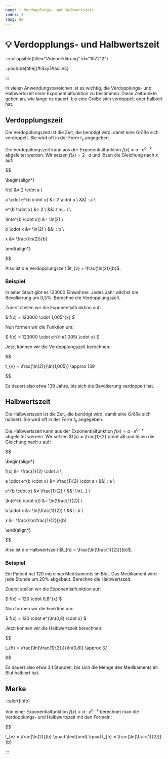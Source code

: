```yaml
---
name: 💡 Verdopplungs- und Halbwertszeit
index: 3
lang: de
---
```


# 💡 Verdopplungs- und Halbwertszeit

:::collapsible{title="Videoerklärung" id="107212"}

::youtube[title]{#i4xy7AacLVc}

:::

In vielen Anwendungsbereichen ist es wichtig, die Verdopplungs- und Halbwertszeit einer Exponentialfunktion zu bestimmen. Diese Zeitpunkte geben an, wie lange es dauert, bis eine Größe sich verdoppelt oder halbiert hat.

## Verdopplungszeit

Die Verdopplungszeit ist die Zeit, die benötigt wird, damit eine Größe sich verdoppelt. Sie wird oft in der Form $t_{v}$ angegeben.

Die Verdopplungszeit kann aus der Exponentialfunktion $f(x) = a \cdot e^{b \cdot x}$ abgeleitet werden. Wir setzen $f(x) = 2 \cdot a$ und lösen die Gleichung nach $x$ auf:

$$

\begin{align*}

f(x) &= 2 \cdot a \\

a \cdot e^{b \cdot x} &= 2 \cdot a \ &&| : a \\

e^{b \cdot x} &= 2 \ &&| \ln(...) \\

\ln(e^{b \cdot x}) &= \ln(2) \\

b \cdot x &= \ln(2) \ &&| : b \\

x &= \frac{\ln(2)}{b}

\end{align*}

$$

Also ist die Verdopplungszeit $t_{v} = \frac{\ln(2)}{b}$.

### Beispiel

In einer Stadt gibt es 123000 Einwohner. Jedes Jahr wächst die Bevölkerung um 0,5%. Berechne die Verdopplungszeit.

Zuerst stellen wir die Exponentialfunktion auf:

$ f(x) = 123000 \cdot 1,005^{x} $

Nun formen wir die Funktion um:

$ f(x) = 123000 \cdot e^{\ln(1,005) \cdot x} $

Jetzt können wir die Verdopplungszeit berechnen:

$$

t_{v} = \frac{\ln(2)}{\ln(1,005)} \approx 139

$$

Es dauert also etwa 139 Jahre, bis sich die Bevölkerung verdoppelt hat.

## Halbwertszeit

Die Halbwertszeit ist die Zeit, die benötigt wird, damit eine Größe sich halbiert. Sie wird oft in der Form $t_{h}$ angegeben.

Die Halbwertszeit kann aus der Exponentialfunktion $f(x) = a \cdot e^{b \cdot x}$ abgeleitet werden. Wir setzen $f(x) = \frac{1}{2} \cdot a$ und lösen die Gleichung nach $x$ auf:

$$

\begin{align*}

f(x) &= \frac{1}{2} \cdot a \\

a \cdot e^{b \cdot x} &= \frac{1}{2} \cdot a \ &&| : a \\

e^{b \cdot x} &= \frac{1}{2} \ &&| \ln(...) \\

\ln(e^{b \cdot x}) &= \ln(\frac{1}{2}) \\

b \cdot x &= \ln(\frac{1}{2}) \ &&| : b \\

x &= \frac{\ln(\frac{1}{2})}{b}

\end{align*}

$$

Also ist die Halbwertszeit $t_{h} = \frac{\ln(\frac{1}{2})}{b}$.

### Beispiel

Ein Patient hat 120 mg eines Medikaments im Blut. Das Medikament wird jede Stunde um 20% abgebaut. Berechne die Halbwertszeit.

Zuerst stellen wir die Exponentialfunktion auf:

$ f(x) = 120 \cdot 0,8^{x} $

Nun formen wir die Funktion um:

$ f(x) = 120 \cdot e^{\ln(0,8) \cdot x} $

Jetzt können wir die Halbwertszeit berechnen:

$$

t_{h} = \frac{\ln(\frac{1}{2})}{\ln(0,8)} \approx 3,1

$$

Es dauert also etwa 3,1 Stunden, bis sich die Menge des Medikaments im Blut halbiert hat.

## Merke

:::alert{info}

Von einer Exponentialfunktion $f(x) = a \cdot e^{b \cdot x}$ berechnet man die Verdopplungs- und Halbwertszeit mit den Formeln:

$$

t_{v} = \frac{\ln(2)}{b} \quad \text{und} \quad t_{h} = \frac{\ln(\frac{1}{2})}{b}


:::
